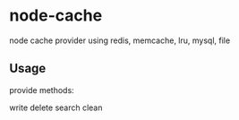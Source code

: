 # node-cache
node cache provider using redis, memcache, lru, mysql, file


## Usage

provide methods:

write 
delete 
search 
clean

